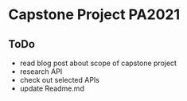 # Capstone Project PA2021
 
## ToDo ##
+ read blog post about scope of capstone project
+ research API
+ check out selected APIs
+ update Readme.md
